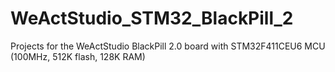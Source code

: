 # WeActStudio_STM32_BlackPill_2
Projects for the WeActStudio BlackPill 2.0 board with STM32F411CEU6 MCU (100MHz, 512K flash, 128K RAM)
